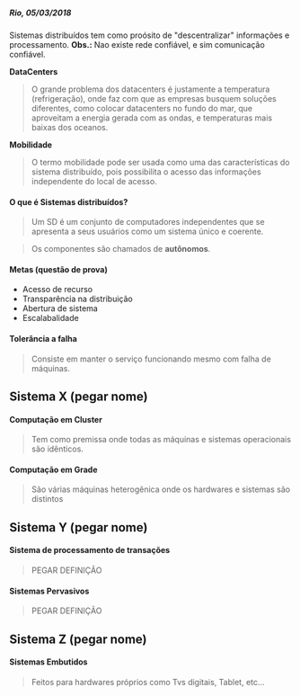 ##### Rio, 05/03/2018

Sistemas distribuídos tem como proósito de "descentralizar" informações e processamento.
**Obs.:** Nao existe rede confiável, e sim comunicação confiável.

**DataCenters**
> O grande problema dos datacenters é justamente a temperatura (refrigeração), onde faz com que as empresas busquem soluções diferentes, 
como colocar datacenters no fundo do mar, que aproveitam a energia gerada com as ondas, e temperaturas mais baixas dos oceanos.

**Mobilidade**
> O termo mobilidade pode ser usada como uma das características do sistema distribuído, pois possibilita o acesso das informações independente do local de acesso.

#### O que é Sistemas distribuídos?
> Um SD é um conjunto de computadores independentes que se apresenta a seus usuários como um sistema único e coerente.

> Os componentes são chamados de **autônomos**.

#### Metas (questão de prova)
- Acesso de recurso
- Transparência na distribuição
- Abertura de sistema 
- Escalabalidade

#### Tolerância a falha
> Consiste em manter o serviço funcionando mesmo com falha de máquinas.


## Sistema X (pegar nome)
#### Computação em Cluster
> Tem como premissa onde todas as máquinas e sistemas operacionais são idênticos.

#### Computação em Grade
> São várias máquinas heterogênica onde os hardwares e sistemas são distintos



## Sistema Y (pegar nome)
#### Sistema de processamento de transações
> PEGAR DEFINIÇÃO

#### Sistemas Pervasivos
> PEGAR DEFINIÇÃO




## Sistema Z (pegar nome)
#### Sistemas Embutidos
> Feitos para hardwares próprios como Tvs digitais, Tablet, etc...








